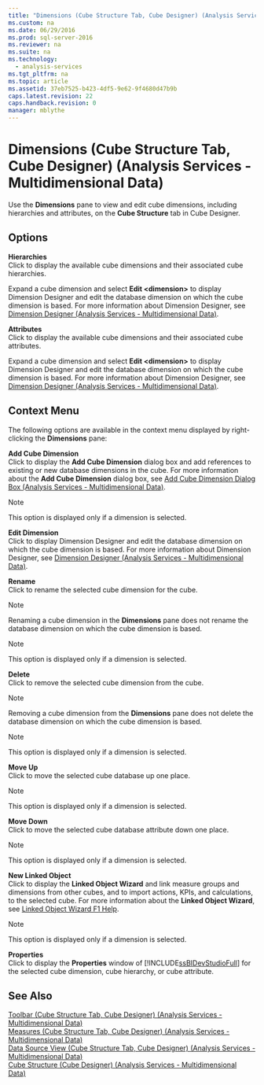```yaml
---
title: "Dimensions (Cube Structure Tab, Cube Designer) (Analysis Services - Multidimensional Data)"
ms.custom: na
ms.date: 06/29/2016
ms.prod: sql-server-2016
ms.reviewer: na
ms.suite: na
ms.technology: 
  - analysis-services
ms.tgt_pltfrm: na
ms.topic: article
ms.assetid: 37eb7525-b423-4df5-9e62-9f4680d47b9b
caps.latest.revision: 22
caps.handback.revision: 0
manager: mblythe
---
```

# Dimensions (Cube Structure Tab, Cube Designer) (Analysis Services - Multidimensional Data)
Use the **Dimensions** pane to view and edit cube dimensions, including hierarchies and attributes, on the **Cube Structure** tab in Cube Designer.  
  
## Options  
 **Hierarchies**  
 Click to display the available cube dimensions and their associated cube hierarchies.  
  
 Expand a cube dimension and select **Edit <dimension\>** to display Dimension Designer and edit the database dimension on which the cube dimension is based. For more information about Dimension Designer, see [Dimension Designer (Analysis Services - Multidimensional Data)](../../Topics/TopicNameNotContainA/Dimension-Designer--Analysis-Services---Multidimensional-Data-.md).  
  
 **Attributes**  
 Click to display the available cube dimensions and their associated cube attributes.  
  
 Expand a cube dimension and select **Edit <dimension\>** to display Dimension Designer and edit the database dimension on which the cube dimension is based. For more information about Dimension Designer, see [Dimension Designer (Analysis Services - Multidimensional Data)](../../Topics/TopicNameNotContainA/Dimension-Designer--Analysis-Services---Multidimensional-Data-.md).  
  
## Context Menu  
 The following options are available in the context menu displayed by right-clicking the **Dimensions** pane:  
  
 **Add Cube Dimension**  
 Click to display the **Add Cube Dimension** dialog box and add references to existing or new database dimensions in the cube. For more information about the **Add Cube Dimension** dialog box, see [Add Cube Dimension Dialog Box (Analysis Services - Multidimensional Data)](../../Topics/TopicNameNotContainA/Add-Cube-Dimension-Dialog-Box--Analysis-Services---Multidimensional-Data-.md).  
  
> [!NOTE]  
>  This option is displayed only if a dimension is selected.  
  
 **Edit Dimension**  
 Click to display Dimension Designer and edit the database dimension on which the cube dimension is based. For more information about Dimension Designer, see [Dimension Designer (Analysis Services - Multidimensional Data)](../../Topics/TopicNameNotContainA/Dimension-Designer--Analysis-Services---Multidimensional-Data-.md).  
  
 **Rename**  
 Click to rename the selected cube dimension for the cube.  
  
> [!NOTE]  
>  Renaming a cube dimension in the **Dimensions** pane does not rename the database dimension on which the cube dimension is based.  
  
> [!NOTE]  
>  This option is displayed only if a dimension is selected.  
  
 **Delete**  
 Click to remove the selected cube dimension from the cube.  
  
> [!NOTE]  
>  Removing a cube dimension from the **Dimensions** pane does not delete the database dimension on which the cube dimension is based.  
  
> [!NOTE]  
>  This option is displayed only if a dimension is selected.  
  
 **Move Up**  
 Click to move the selected cube database up one place.  
  
> [!NOTE]  
>  This option is displayed only if a dimension is selected.  
  
 **Move Down**  
 Click to move the selected cube database attribute down one place.  
  
> [!NOTE]  
>  This option is displayed only if a dimension is selected.  
  
 **New Linked Object**  
 Click to display the **Linked Object Wizard** and link measure groups and dimensions from other cubes, and to import actions, KPIs, and calculations, to the selected cube. For more information about the **Linked Object Wizard**, see [Linked Object Wizard F1 Help](../../Topics/TopicNameNotContainA/Linked-Object-Wizard-F1-Help.md).  
  
> [!NOTE]  
>  This option is displayed only if a dimension is selected.  
  
 **Properties**  
 Click to display the **Properties** window of [!INCLUDE[ssBIDevStudioFull](../../Topics/TopicNameContainA/tokens/ssBIDevStudioFull_md.md)] for the selected cube dimension, cube hierarchy, or cube attribute.  
  
## See Also  
 [Toolbar (Cube Structure Tab, Cube Designer) (Analysis Services - Multidimensional Data)](../../Topics/TopicNameNotContainA/Toolbar--Cube-Structure-Tab--Cube-Designer---Analysis-Services---Multidimensional-Data-.md)   
 [Measures (Cube Structure Tab, Cube Designer) (Analysis Services - Multidimensional Data)](../../Topics/TopicNameNotContainA/Measures--Cube-Structure-Tab--Cube-Designer---Analysis-Services---Multidimensional-Data-.md)   
 [Data Source View (Cube Structure Tab, Cube Designer) (Analysis Services - Multidimensional Data)](../../Topics/TopicNameNotContainA/Data-Source-View--Cube-Structure-Tab--Cube-Designer---Analysis-Services---Multidimensional-Data-.md)   
 [Cube Structure (Cube Designer) (Analysis Services - Multidimensional Data)](../../Topics/TopicNameNotContainA/Cube-Structure--Cube-Designer---Analysis-Services---Multidimensional-Data-.md)